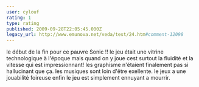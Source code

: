 ```yaml
---
user: cylouf
rating: 1
type: rating
published: 2009-09-28T22:05:45.000Z
legacy_url: http://www.emunova.net/veda/test/24.htm#comment-12098
---
```

le début de la fin pour ce pauvre Sonic !!
le jeu était une vitrine technologique à l'époque mais quand on y joue cest surtout la fluidité et la vitesse qui est impressionnant! les graphisme n'étaient finalement pas si hallucinant que ça.
les musiques sont loin d'être exellente.
le jeux a une jouabilité foireuse
enfin le jeu est simplement ennuyant a mourrir.
